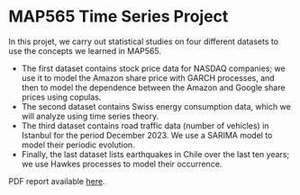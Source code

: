 # MAP565 Time Series Project

In this projet, we carry out statistical studies on four different datasets to use the concepts we learned in MAP565. 
- The first dataset contains stock price data for NASDAQ companies; we use it to model the Amazon share price with GARCH processes, and then to model the dependence between the Amazon and Google share prices using copulas. 
- The second dataset contains Swiss energy consumption data, which we will analyze using time series theory. 
- The third dataset contains road traffic data (number of vehicles) in Istanbul for the period December 2023. We use a SARIMA model to model their periodic evolution. 
- Finally, the last dataset lists earthquakes in Chile over the last ten years; we use Hawkes processes to model their occurrence.

PDF report available [here](https://tessbreton.github.io/assets/pdf/stats-report.pdf).
